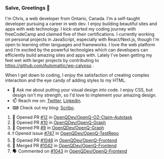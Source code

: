 ### Salve, Greetings 👋

I'm Chris, a web developer from Ontario, Canada. I'm a self-taught developer pursuing a career in web dev. I enjoy building beautiful sites and apps with web technology.
I kick-started my coding journey with freeCodeCamp and claimed five of their certifications.  I currently working on personal projects in JavaScript, especially with React/Next.js, though I'm open to learning other languages and frameworks. I love the web platform and I'm excited by the powerful technolgies which can developers can efficiently build amazing sites and apps with. Lately I've been getting my feet wet with larger projects by contributing to https://github.com/Automattic/wp-calypso .

When I get down to coding, I enjoy the satisfaction of creating complex interaction and the eye candy of adding styles to my HTML. 

- 💬 Ask me about putting your visual design into code. I enjoy CSS, but design isn't my strength, so I'd love to implement your amazing design.
- 📫 Reach me on: [Twitter](https://twitter.com/Christo28120856), [Linkedin](https://www.linkedin.com/in/christopher-stevers-07b9a5204/).
- ⌨ Check out my blog: [Scribo](https://christopherstevers.cf).
<!--
**Christopher-Stevers/Christopher-Stevers** is a ✨ _special_ ✨ repository because its `README.md` (this file) appears on your GitHub profile.

Here are some ideas to get you started:

- 🔭 I’m currently working on ...
- 🌱 I’m currently learning ...
- 👯 I’m looking to collaborate on ...
- 🤔 I’m looking for help with ...
- 😄 Pronouns: ...
- ⚡ Fun fact: ...
-->

<!--START_SECTION:activity-->
1. 💪 Opened PR [#12](https://github.com/OpenQDev/OpenQ-OZ-Claim-Autotask/pull/12) in [OpenQDev/OpenQ-OZ-Claim-Autotask](https://github.com/OpenQDev/OpenQ-OZ-Claim-Autotask)
2. 💪 Opened PR [#10](https://github.com/OpenQDev/OpenQ-Graph/pull/10) in [OpenQDev/OpenQ-Graph](https://github.com/OpenQDev/OpenQ-Graph)
3. 💪 Opened PR [#9](https://github.com/OpenQDev/OpenQ-Graph/pull/9) in [OpenQDev/OpenQ-Graph](https://github.com/OpenQDev/OpenQ-Graph)
4. ❗️ Opened issue [#747](https://github.com/OpenQDev/OpenQ-TestRepo/issues/747) in [OpenQDev/OpenQ-TestRepo](https://github.com/OpenQDev/OpenQ-TestRepo)
5. 💪 Opened PR [#1046](https://github.com/OpenQDev/OpenQ-Frontend/pull/1046) in [OpenQDev/OpenQ-Frontend](https://github.com/OpenQDev/OpenQ-Frontend)
6. 🎉 Merged PR [#1042](https://github.com/OpenQDev/OpenQ-Frontend/pull/1042) in [OpenQDev/OpenQ-Frontend](https://github.com/OpenQDev/OpenQ-Frontend)
7. 🗣 Commented on [#1043](https://github.com/OpenQDev/OpenQ-Frontend/issues/1043) in [OpenQDev/OpenQ-Frontend](https://github.com/OpenQDev/OpenQ-Frontend)
<!--END_SECTION:activity-->
